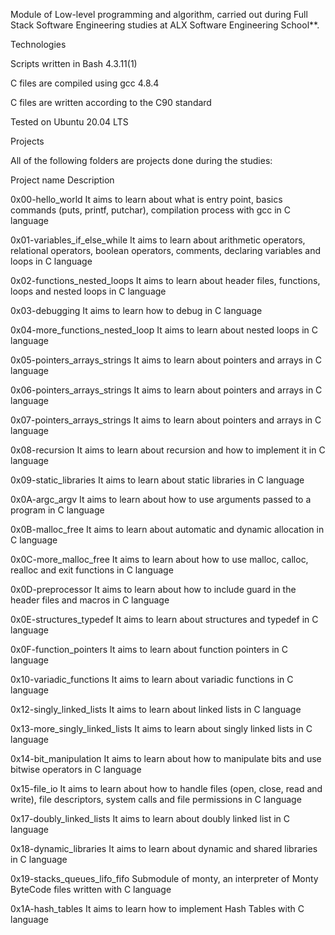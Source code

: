 Module of Low-level programming and algorithm, carried out during Full Stack Software Engineering studies at ALX Software Engineering School**.



Technologies

Scripts written in Bash 4.3.11(1)

C files are compiled using gcc 4.8.4

C files are written according to the C90 standard

Tested on Ubuntu 20.04 LTS

Projects

All of the following folders are projects done during the studies:



Project name	Description

0x00-hello_world	It aims to learn about what is entry point, basics commands (puts, printf, putchar), compilation process with gcc in C language

0x01-variables_if_else_while	It aims to learn about arithmetic operators, relational operators, boolean operators, comments, declaring variables and loops in C language

0x02-functions_nested_loops	It aims to learn about header files, functions, loops and nested loops in C language

0x03-debugging	It aims to learn how to debug in C language

0x04-more_functions_nested_loop	It aims to learn about nested loops in C language

0x05-pointers_arrays_strings	It aims to learn about pointers and arrays in C language

0x06-pointers_arrays_strings	It aims to learn about pointers and arrays in C language

0x07-pointers_arrays_strings	It aims to learn about pointers and arrays in C language

0x08-recursion	It aims to learn about recursion and how to implement it in C language

0x09-static_libraries	It aims to learn about static libraries in C language

0x0A-argc_argv	It aims to learn about how to use arguments passed to a program in C language

0x0B-malloc_free	It aims to learn about automatic and dynamic allocation in C language

0x0C-more_malloc_free	It aims to learn about how to use malloc, calloc, realloc and exit functions in C language

0x0D-preprocessor	It aims to learn about how to include guard in the header files and macros in C language

0x0E-structures_typedef	It aims to learn about structures and typedef in C language

0x0F-function_pointers	It aims to learn about function pointers in C language

0x10-variadic_functions	It aims to learn about variadic functions in C language

0x12-singly_linked_lists	It aims to learn about linked lists in C language

0x13-more_singly_linked_lists	It aims to learn about singly linked lists in C language

0x14-bit_manipulation	It aims to learn about how to manipulate bits and use bitwise operators in C language

0x15-file_io	It aims to learn about how to handle files (open, close, read and write), file descriptors, system calls and file permissions in C language

0x17-doubly_linked_lists	It aims to learn about doubly linked list in C language

0x18-dynamic_libraries	It aims to learn about dynamic and shared libraries in C language

0x19-stacks_queues_lifo_fifo	Submodule of monty, an interpreter of Monty ByteCode files written with C language

0x1A-hash_tables	It aims to learn how to implement Hash Tables with C language
